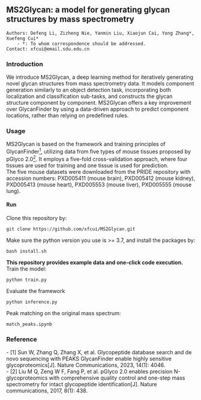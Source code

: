 ## MS2Glycan: a model for generating glycan structures by mass spectrometry
```
Authors: Defeng Li, Zizheng Nie, Yanmin Liu, Xiaojun Cai, Yong Zhang*,  Xuefeng Cui*
    - *: To whom correspondence should be addressed.
Contact: xfcui@email.sdu.edu.cn
```


### Introduction

We introduce MS2Glycan, a deep learning method for iteratively generating novel glycan structures from mass spectrometry data. It models component generation similarly to an object detection task, incorporating both localization and classification sub-tasks, and constructs the glycan structure component by component. MS2Glycan offers a key improvement over GlycanFinder by using a data-driven approach to predict component locations, rather than relying on predefined rules.

### Usage

MS2Glycan is based on the framework and training principles of GlycanFinder[<sup>1</sup>](#refer-anchor-1), utilizing data from five types of mouse tissues proposed by pGlyco 2.0[<sup>2</sup>](#refer-anchor-2). It employs a five-fold cross-validation approach, where four tissues are used for training and one tissue is used for prediction.  
The five mouse datasets were downloaded from the PRIDE repository with accession numbers: PXD005411 (mouse brain), PXD005412 (mouse kidney), PXD005413 (mouse heart), PXD005553 (mouse liver), PXD005555 (mouse lung). 

#### Run

Clone this repository by:
```shell
git clone https://github.com/xfcui/MS2Glycan.git
```

Make sure the python version you use is >= 3.7, and install the packages by:
```shell
bash install.sh
```
**This repository provides example data and one-click code execution.**  
Train the model:
```shell
python train.py
```

Evaluate the framework
```shell
python inference.py
```

Peak matching on the original mass spectrum:
```
match_peaks.ipynb
```



### Reference

<div id="refer-anchor-1"></div>
- [1] Sun W, Zhang Q, Zhang X, et al. Glycopeptide database search and de novo sequencing with PEAKS GlycanFinder enable highly sensitive glycoproteomics[J]. Nature Communications, 2023, 14(1): 4046.  
  
<div id="refer-anchor-2"></div>
- [2] Liu M Q, Zeng W F, Fang P, et al. pGlyco 2.0 enables precision N-glycoproteomics with comprehensive quality control and one-step mass spectrometry for intact glycopeptide identification[J]. Nature communications, 2017, 8(1): 438.